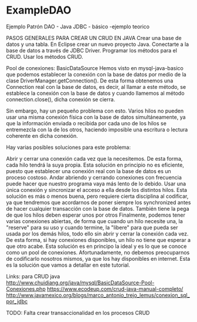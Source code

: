 # ExampleDAO
Ejemplo Patrón DAO - Java JDBC - básico -ejemplo teorico

PASOS GENERALES PARA CREAR UN CRUD EN JAVA
Crear una base de datos y una tabla.
En Eclipse crear un nuevo proyecto Java.
Conectarte a la base de datos a través de JDBC Driver.
Programar los métodos para el CRUD.
Usar los métodos CRUD.


Pool de conexiones: BasicDataSource
Hemos visto en mysql-java-basico que podemos establecer la conexión con la base de datos por medio de la clase DriverManager.getConnection(). De esta forma obtenemos una Connection real con la base de datos, es decir, al llamar a este método, se establece la conexión con la base de datos y cuando llamemos al método connection.close(), dicha conexión se cierra.

Sin embargo, hay un pequeño problema con esto. Varios hilos no pueden usar una misma conexión física con la base de datos simultáneamente, ya que la información enviada o recibida por cada uno de los hilos se entremezcla con la de los otros, haciendo imposible una escritura o lectura coherente en dicha conexión.

Hay varias posibles soluciones para este problema:

Abrir y cerrar una conexión cada vez que la necesitemos. De esta forma, cada hilo tendrá la suya propia. Esta solución en principio no es eficiente, puesto que establecer una conexión real con la base de datos es un proceso costoso. Andar abriendo y cerrando conexiones con frecuencia puede hacer que nuestro programa vaya más lento de lo debido.
Usar una única conexión y sincronizar el acceso a ella desde los distintos hilos. Esta solución es más o menos buena, pero requiere cierta disciplina al codificar, ya que tendremos que acordarnos de poner siempre los synchronized antes de hacer cualquier transacción con la base de datos. También tiene la pega de que los hilos deben esperar unos por otros
Finalmente, podemos tener varias conexiones abiertas, de forma que cuando un hilo necesite una, la "reserve" para su uso y cuando termine, la "libere" para que pueda ser usada por los demás hilos, todo ello sin abrir y cerrar la conexión cada vez. De esta forma, si hay conexiones disponibles, un hilo no tiene que esperar a que otro acabe. Esta solución es en principo la ideal y es lo que se conoce como un pool de conexiones. Afortunadamente, no debemos preocuparnos de codificarlo nosotros mismos, ya que los hay disponibles en internet. Esta es la solución que vamos a detallar en este tutorial.

Links: para CRUD java
http://www.chuidiang.org/java/mysql/BasicDataSource-Pool-Conexiones.php
https://www.ecodeup.com/crud-java-manual-completo/
http://www.javamexico.org/blogs/marco_antonio_trejo_lemus/conexion_sql_por_jdbc

TODO: Falta crear transaccionalidad en los procesos CRUD
